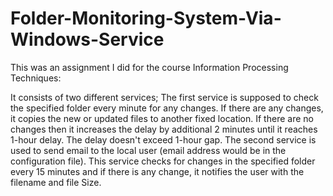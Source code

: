 # Folder-Monitoring-System-Via-Windows-Service

This was an assignment I did for the course Information Processing Techniques:

It consists of two different services;
The first service is supposed to check the specified folder every minute for any changes. If
there are any changes, it copies the new or updated files to another fixed location. If
there are no changes then it increases the delay by additional 2 minutes until it
reaches 1-hour delay. The delay doesn't exceed 1-hour gap.
The second service is used to send email to the local user (email address would be in the
configuration file). This service checks for changes in the specified folder every 15
minutes and if there is any change, it notifies the user with the filename and file Size. 
